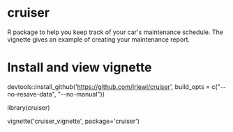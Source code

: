 # cruiser

R package to help you keep track of your car's maintenance schedule.
The vignette gives an example of creating your maintenance report. 

# Install and view vignette

devtools::install_github('https://github.com/jrlewi/cruiser',
                         build_opts = c("--no-resave-data", "--no-manual"))

library(cruiser)

vignette('cruiser_vignette', package='cruiser')
